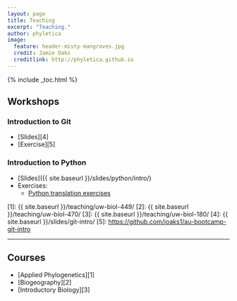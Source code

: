 ```yaml
---
layout: page
title: Teaching
excerpt: "Teaching."
author: phyletica 
image:
  feature: header-misty-mangroves.jpg
  credit: Jamie Oaks
  creditlink: http://phyletica.github.io
---
```


{% include _toc.html %}

## Workshops

### Introduction to Git

-   [Slides][4]
-   [Exercise][5]


### Introduction to Python

-   [Slides]({{ site.baseurl }}/slides/python/intro/)
-   Exercises:
    -   [Python translation exercises](https://github.com/joaks1/python-translation-project)


 [1]: {{ site.baseurl }}/teaching/uw-biol-449/
 [2]: {{ site.baseurl }}/teaching/uw-biol-470/
 [3]: {{ site.baseurl }}/teaching/uw-biol-180/
 [4]: {{ site.baseurl }}/slides/git-intro/
 [5]: https://github.com/joaks1/au-bootcamp-git-intro

---

## Courses

*   [Applied Phylogenetics][1]
*   [Biogeography][2]
*   [Introductory Biology][3]
